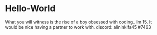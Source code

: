# Hello-World
What you will witness is the rise of a boy obsessed with coding..
Im 15.
It would be nice having a partner to work with.
discord: alininkifa45 #7463
